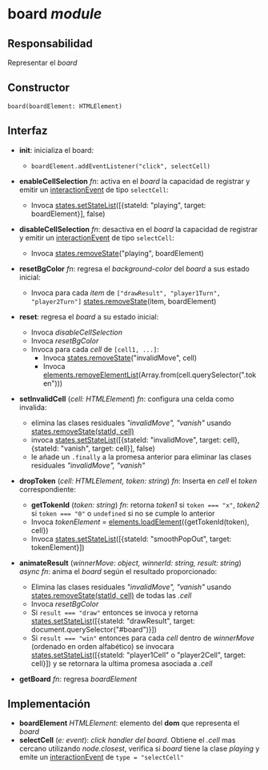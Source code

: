 # board _module_

## Responsabilidad

Representar el _board_

## Constructor

```
board(boardElement: HTMLElement)
```

## Interfaz

-   **init**: inicializa el board:

    -   `boardElement.addEventListener("click", selectCell)`

-   **enableCellSelection** _fn_: activa en el _board_ la capacidad de registrar y emitir un [interactionEvent](./display.md#eventos) de tipo `selectCell`:

    -   Invoca [states.setStateList](./states.md#interfaz)([{stateId: "playing", target: boardElement}], false)

-   **disableCellSelection** _fn_: desactiva en el _board_ la capacidad de registrar y emitir un [interactionEvent](./display.md#eventos) de tipo `selectCell`:

    -   Invoca [states.removeState](./states.md#interfaz)("playing", boardElement)

-   **resetBgColor** _fn_: regresa el _background-color_ del _board_ a sus estado inicial:

    -   Invoca para cada _item_ de `["drawResult", "player1Turn", "player2Turn"]` [states.removeState](./states.md#interfaz)(item, boardElement)

-   **reset**: regresa el _board_ a su estado inicial:

    -   Invoca _disableCellSelection_
    -   Invoca _resetBgColor_
    -   Invoca para cada _cell_ de `[cell1, ...]`:
        -   Invoca [states.removeState](./states.md#interfaz)("invalidMove", cell)
        -   Invoca [elements.removeElementList](./elements.md#interfaz)(Array.from(cell.querySelector(".token")))

-   **setInvalidCell** (_cell: HTMLElement_) _fn_: configura una celda como invalida:

    -   elimina las clases residuales _"invalidMove", "vanish"_ usando [states.removeState(statId, cell)](./states.md#interfaz)
    -   invoca [states.setStateList](./states.md#interfaz)([{stateId: "invalidMove", target: cell}, {stateId: "vanish", target: cell}], false)
    -   le añade un `.finally` a la promesa anterior para eliminar las clases residuales _"invalidMove", "vanish"_

-   **dropToken** (_cell: HTMLElement, token: string_) _fn_: Inserta en _cell_ el _token_ correspondiente:

    -   **getTokenId** (_token: string_) _fn_: retorna _token1_ si `token === "x"`, _token2_ si `token === "0"` o `undefined` si no se cumple lo anterior
    -   Invoca _tokenElement_ = [elements.loadElement](./elements.md#interfaz)({getTokenId(token), cell})
    -   Invoca [states.setStateList](./states.md#interfaz)([{stateId: "smoothPopOut", target: tokenElement}])

-   **animateResult** (_winnerMove: object, winnerId: string, result: string_) _async fn_: anima el _board_ según el resultado proporcionado:

    -   Elimina las clases residuales _"invalidMove", "vanish"_ usando [states.removeState(statId, cell)](./states.md#interfaz) de todas las _.cell_
    -   Invoca _resetBgColor_
    -   Si `result === "draw"` entonces se invoca y retorna [states.setStateList](./states.md#interfaz)([{stateId: "drawResult", target: document.querySelector("#board")}])
    -   Si `result === "win"` entonces para cada _cell_ dentro de _winnerMove_ (ordenado en orden alfabético) se invocara [states.setStateList](./states.md#interfaz)([{stateId: "player1Cell" o "player2Cell", target: cell}]) y se retornara la ultima promesa asociada a _.cell_

-   **getBoard** _fn_: regresa _boardElement_

## Implementación

-   **boardElement** _HTMLElement_: elemento del **dom** que representa el _board_
-   **selectCell** (_e: event_): _click handler del board_. Obtiene el _.cell_ mas cercano utilizando _node.closest_, verifica si _board_ tiene la clase _playing_ y emite un [interactionEvent](./display.md) de `type = "selectCell"`
